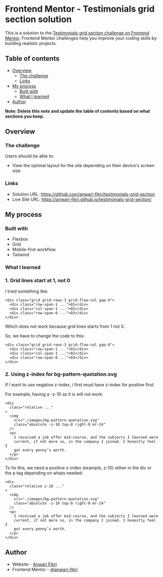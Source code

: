 # Frontend Mentor - Testimonials grid section solution

This is a solution to the [Testimonials grid section challenge on Frontend Mentor](https://www.frontendmentor.io/challenges/testimonials-grid-section-Nnw6J7Un7). Frontend Mentor challenges help you improve your coding skills by building realistic projects.

## Table of contents

- [Overview](#overview)
  - [The challenge](#the-challenge)
  - [Links](#links)
- [My process](#my-process)
  - [Built with](#built-with)
  - [What I learned](#what-i-learned)
- [Author](#author)

**Note: Delete this note and update the table of contents based on what sections you keep.**

## Overview

### The challenge

Users should be able to:

- View the optimal layout for the site depending on their device's screen size

### Links

- Solution URL: https://github.com/anwari-fikri/testimonials-grid-section
- Live Site URL: https://anwari-fikri.github.io/testimonials-grid-section/

## My process

### Built with

- Flexbox
- Grid
- Mobile-first workflow
- Tailwind

### What I learned

### 1. Grid lines start at 1, not 0

I tried something like:

```
<div class="grid grid-rows-3 grid-flow-col gap-4">
  <div class="row-span-1 ...">01</div>
  <div class="col-span-1 ...">02</div>
  <div class="row-span-0 ...">03</div>
</div>
```

Which does not work because grid lines starts from 1 not 0.

So, we have to change the code to this:

```
<div class="grid grid-rows-3 grid-flow-col gap-4">
  <div class="row-span-1 ...">01</div>
  <div class="col-span-1 ...">02</div>
  <div class="row-span-0 ...">03</div>
</div>
```

### 2. Using z-index for bg-pattern-quotation.svg

If I want to use negative z-index, i first must have z-index for positive first.

For example, having a -z-10 as it is will not work:

```
<div
  class="relative ..."
>
  <img
    src="./images/bg-pattern-quotation.svg"
    class="absolute -z-10 top-0 right-0 mr-24"
  />
  <p>
    I received a job offer mid-course, and the subjects I learned were
    current, if not more so, in the company I joined. I honestly feel I
    got every penny’s worth.
  </p>
</div>
```

To fix this, we need a positive z-index (example, z-10) either in the div or the p tag depending on whats needed:

```
<div
  class="relative z-10 ..."
>
  <img
    src="./images/bg-pattern-quotation.svg"
    class="absolute -z-10 top-0 right-0 mr-24"
  />
  <p>
    I received a job offer mid-course, and the subjects I learned were
    current, if not more so, in the company I joined. I honestly feel I
    got every penny’s worth.
  </p>
</div>
```

## Author

- Website - [Anwari Fikri](https://www.anwarifikri.com/)
- Frontend Mentor - [@anwari-fikri](https://www.frontendmentor.io/profile/anwari-fikri)

